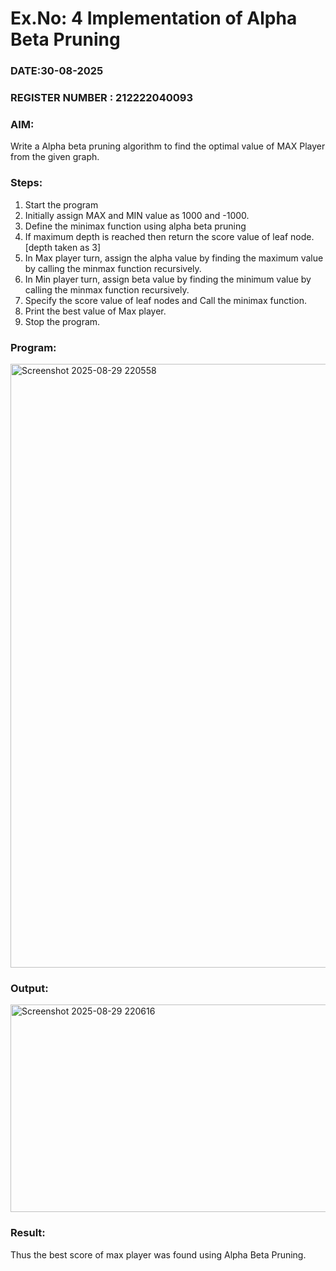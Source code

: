 # Ex.No: 4   Implementation of Alpha Beta Pruning 
### DATE:30-08-2025                                                                            
### REGISTER NUMBER : 212222040093
### AIM: 
Write a Alpha beta pruning algorithm to find the optimal value of MAX Player from the given graph.
### Steps:
1. Start the program
2. Initially  assign MAX and MIN value as 1000 and -1000.
3.  Define the minimax function  using alpha beta pruning
4.  If maximum depth is reached then return the score value of leaf node. [depth taken as 3]
5.  In Max player turn, assign the alpha value by finding the maximum value by calling the minmax function recursively.
6.  In Min player turn, assign beta value by finding the minimum value by calling the minmax function recursively.
7.  Specify the score value of leaf nodes and Call the minimax function.
8.  Print the best value of Max player.
9.  Stop the program. 

### Program:
<img width="986" height="966" alt="Screenshot 2025-08-29 220558" src="https://github.com/user-attachments/assets/dd2c7603-b0ba-4fe8-9033-f2c72212a865" />

### Output:
<img width="1178" height="332" alt="Screenshot 2025-08-29 220616" src="https://github.com/user-attachments/assets/3ae78ebe-f9d9-4e91-9927-ff9b297381cf" />

### Result:
Thus the best score of max player was found using Alpha Beta Pruning.
